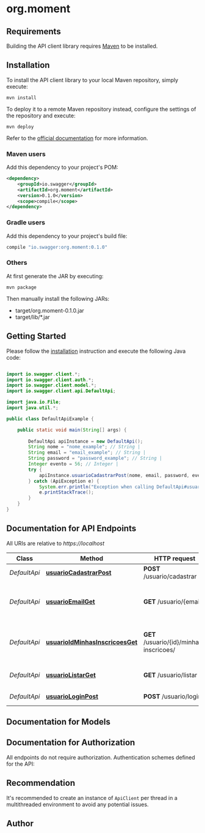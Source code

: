 # org.moment

## Requirements

Building the API client library requires [Maven](https://maven.apache.org/) to be installed.

## Installation

To install the API client library to your local Maven repository, simply execute:

```shell
mvn install
```

To deploy it to a remote Maven repository instead, configure the settings of the repository and execute:

```shell
mvn deploy
```

Refer to the [official documentation](https://maven.apache.org/plugins/maven-deploy-plugin/usage.html) for more information.

### Maven users

Add this dependency to your project's POM:

```xml
<dependency>
    <groupId>io.swagger</groupId>
    <artifactId>org.moment</artifactId>
    <version>0.1.0</version>
    <scope>compile</scope>
</dependency>
```

### Gradle users

Add this dependency to your project's build file:

```groovy
compile "io.swagger:org.moment:0.1.0"
```

### Others

At first generate the JAR by executing:

    mvn package

Then manually install the following JARs:

* target/org.moment-0.1.0.jar
* target/lib/*.jar

## Getting Started

Please follow the [installation](#installation) instruction and execute the following Java code:

```java

import io.swagger.client.*;
import io.swagger.client.auth.*;
import io.swagger.client.model.*;
import io.swagger.client.api.DefaultApi;

import java.io.File;
import java.util.*;

public class DefaultApiExample {

    public static void main(String[] args) {
        
        DefaultApi apiInstance = new DefaultApi();
        String nome = "nome_example"; // String | 
        String email = "email_example"; // String | 
        String password = "password_example"; // String | 
        Integer evento = 56; // Integer | 
        try {
            apiInstance.usuarioCadastrarPost(nome, email, password, evento);
        } catch (ApiException e) {
            System.err.println("Exception when calling DefaultApi#usuarioCadastrarPost");
            e.printStackTrace();
        }
    }
}

```

## Documentation for API Endpoints

All URIs are relative to *https://localhost*

Class | Method | HTTP request | Description
------------ | ------------- | ------------- | -------------
*DefaultApi* | [**usuarioCadastrarPost**](docs/DefaultApi.md#usuarioCadastrarPost) | **POST** /usuario/cadastrar | Cadastra Usuário
*DefaultApi* | [**usuarioEmailGet**](docs/DefaultApi.md#usuarioEmailGet) | **GET** /usuario/{email} | Retorna uma usuário baseado no email.
*DefaultApi* | [**usuarioIdMinhasInscricoesGet**](docs/DefaultApi.md#usuarioIdMinhasInscricoesGet) | **GET** /usuario/{id}/minhas-inscricoes/ | Retorna uma lista com as inscrições do usuario.
*DefaultApi* | [**usuarioListarGet**](docs/DefaultApi.md#usuarioListarGet) | **GET** /usuario/listar | Retorna uma lista de usuário.
*DefaultApi* | [**usuarioLoginPost**](docs/DefaultApi.md#usuarioLoginPost) | **POST** /usuario/login | Logar Usuário


## Documentation for Models



## Documentation for Authorization

All endpoints do not require authorization.
Authentication schemes defined for the API:

## Recommendation

It's recommended to create an instance of `ApiClient` per thread in a multithreaded environment to avoid any potential issues.

## Author



